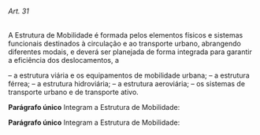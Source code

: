 
###### Art. 31
A Estrutura de Mobilidade é formada pelos elementos físicos e sistemas funcionais destinados à circulação e ao transporte urbano, abrangendo diferentes modais, e deverá ser planejada de forma integrada para garantir a eficiência dos deslocamentos, a

– a estrutura viária e os equipamentos de mobilidade urbana;
– a estrutura férrea;
– a estrutura hidroviária;
– a estrutura aeroviária;
– os sistemas de transporte urbano e de transporte ativo.

**Parágrafo único** Integram a Estrutura de Mobilidade:

**Parágrafo único** Integram a Estrutura de Mobilidade:
